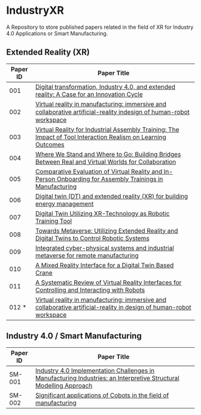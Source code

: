 # IndustryXR
A Repository to store published papers  related in the field of XR for Industry 4.0 Applications or Smart Manufacturing.

## Extended Reality (XR)

| Paper ID | Paper Title |
|----------|-------------|
| 001 | [Digital transformation, Industry 4.0, and extended reality: A Case for an Innovation Cycle](./papers/001.md) |
| 002 | [Virtual reality in manufacturing: immersive and collaborative artiﬁcial-reality indesign of human-robot workspace](./papers/002.md) |
| 003 | [Virtual Reality for Industrial Assembly Training: The Impact of Tool Interaction Realism on Learning Outcomes](./papers/003.md) |
| 004 | [Where We Stand and Where to Go: Building Bridges Between Real and Virtual Worlds for Collaboration](./papers/004.md) |
| 005 |[Comparative Evaluation of Virtual Reality and In-Person Onboarding for Assembly Trainings in Manufacturing](./papers/005.md) |
| 006 | [Digital twin (DT) and extended reality (XR) for building energy management](./papers/006.md) |
| 007 | [Digital Twin Utilizing XR-Technology as Robotic Training Tool](./papers/007.md) |
| 008 | [Towards Metaverse: Utilizing Extended Reality and Digital Twins to Control Robotic Systems](./papers/008.md)
| 009 | [Integrated cyber-physical systems and industrial metaverse for remote manufacturing](./papers/009.md)
| 010 | [A Mixed Reality Interface for a Digital Twin Based Crane](./papers/010.md)
| 011 | [A Systematic Review of Virtual Reality Interfaces for Controlling and Interacting with Robots](./papers/011.md)
| 012 * | [Virtual reality in manufacturing: immersive and collaborative artificial-reality in design of human-robot workspace](./papers/012.md)

## Industry 4.0 / Smart Manufacturing
| Paper ID | Paper Title |
|----------|-------------|
| SM-001 | [Industry 4.0 Implementation Challenges in Manufacturing Industries: an Interpretive Structural Modelling Approach](./papers/SmartManufacturing/001.md)
| SM-002 | [Significant applications of Cobots in the field of manufacturing](./papers/SmartManufacturing/002.md)



